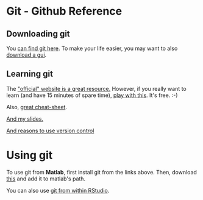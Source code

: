# Git - Github Reference

## Downloading git

You [can find git here](https://git-scm.com/downloads). To make your life easier, you may want to also [download a gui](https://git-scm.com/downloads/guis).

## Learning git

The ["official" website is a great resource.](https://git-scm.com/doc) However, if you really want to learn (and have 15 minutes of spare time), [play with this](https://try.github.io/levels/1/challenges/1). It's free. :-)

Also, [great cheat-sheet](https://training.github.com/kit/downloads/github-git-cheat-sheet.pdf).

[And my
slides.](https://docs.google.com/presentation/d/1U8_-Spls_EDIJdoPSTKPX1bD86hGiQ3T1oKnhj4VM6E/edit?usp=sharing)

[And reasons to use version control](http://stackoverflow.com/questions/1408450/why-should-i-use-version-control)


# Using git

To use git from **Matlab**, first install git from the links above. Then, download
[this](http://www.mathworks.com/matlabcentral/fileexchange/38600-git-matlab)
and add it to matlab's path. 


You can also use [git from within RStudio](https://support.rstudio.com/hc/en-us/articles/200532077-Version-Control-with-Git-and-SVN).


